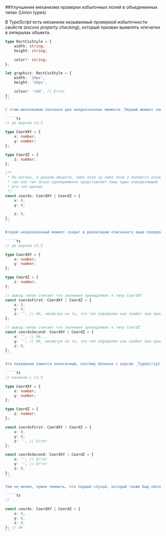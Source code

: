 ##Улучшение механизма проверки избыточных полей в объедененных типах (Union types)

В _TypeScript_ есть механизм называемый _проверкой избыточности свойств_ (_excess property checking_), который призван выявлять опечатки в литералах объекта.

`````ts
type RectCssStyle = {
    width: string;
    height: string;

    color?: string;
};

let graphics: RectCssStyle = {
    width: '24px',
    height: '24px',

    colour: 'red', // Error
};
```

С этим механизмом связанно два неоднозначных момента. Первый момент заключается в том, что в _TypeScript_, в некоторых случаях, избыточность допускается. Один из таких случчаев является присвоение идентификатору, ассоциированного с типом Union, значения принадлежащего одновеременно ко всем типам определеляющих это объединение.

`````ts
// до версии v3.5

type CoordXY = {
    x: number;
    y: number;
};

type CoordZ = {
    z: number;
};

/**
 * По логике, в данном объекте, либо поля xy либо поле z являются излишними,
 * так как тип Union одновременно представляет лишь один определяющий
 * его тип данных
 */
const coords: CoordXY | CoordZ = {
    x: 0,
    y: 0,

    z: 0,
};
```

Второй неоднозначный момент сокрыт в реализации описанного выше поведения, которая даже не предусматривает проверку типов для полей являющихся излишними.

`````ts
// до версии v3.5

type CoordXY = {
    x: number;
    y: number;
};

type CoordZ = {
    z: number;
};

// вывод типов считает что значение принадлежит к типу CoordXY
const coordsFirst: CoordXY | CoordZ = {
    x: 0,
    y: 0,
    z: '', // Ok, несмотря на то, что тип определен как number при присваивании значения принадлежащего к типу string ошибки не возникает
};

// вывод типов считает что значение принадлежит к типу CoordZ
const coordsSecond: CoordXY | CoordZ = {
    x: '', // Ok...
    y: '', // Ok, несмотря на то, что тип определен как number при присваивании значения принадлежащего к типу string ошибки не возникает
    z: 0,
};
```

Это поведение кажется нелогичным, поэтому Начиная с версии _TypeScript_ `v3.5` частично было изменено. Теперь при проверке литералов объекта выполняется проверка типов, что устроняет второй неоднозначным случай.

`````ts
// начиная с v3.5

type CoordXY = {
    x: number;
    y: number;
};

type CoordZ = {
    z: number;
};

const coordsFirst: CoordXY | CoordZ = {
    x: 0,
    y: 0,
    z: '', // Error
};

const coordsSecond: CoordXY | CoordZ = {
    x: '', // Error
    y: '', // Error
    z: 0,
};
```

Тем не менее, нужно помнить, что первый случай, который также быд обозначен как не совсем очевидный, остался.

`````ts
// ...

const coords: CoordXY | CoordZ = {
    x: 0,
    y: 0,
    z: 0,
}; // Ok
```
